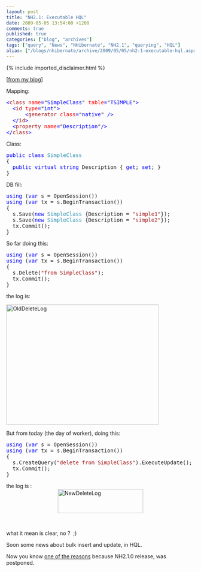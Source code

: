 ```yaml
---
layout: post
title: "NH2.1: Executable HQL"
date: 2009-05-05 13:54:00 +1200
comments: true
published: true
categories: ["blog", "archives"]
tags: ["query", "News", "NHibernate", "NH2.1", "querying", "HQL"]
alias: ["/blogs/nhibernate/archive/2009/05/05/nh2-1-executable-hql.aspx"]
---
```

<!-- more -->
{% include imported_disclaimer.html %}
<p>[<a href="http://fabiomaulo.blogspot.com/">from my blog</a>]</p>
<p>Mapping:</p>
<pre class="code"><span style="color: blue">&lt;</span><span style="color: #a31515">class </span><span style="color: red">name</span><span style="color: blue">=</span>"<span style="color: blue">SimpleClass</span>" <span style="color: red">table</span><span style="color: blue">=</span>"<span style="color: blue">TSIMPLE</span>"<span style="color: blue">&gt;<br />  &lt;</span><span style="color: #a31515">id </span><span style="color: red">type</span><span style="color: blue">=</span>"<span style="color: blue">int</span>"<span style="color: blue">&gt;<br />      &lt;</span><span style="color: #a31515">generator </span><span style="color: red">class</span><span style="color: blue">=</span>"<span style="color: blue">native</span>" <span style="color: blue">/&gt;<br />  &lt;/</span><span style="color: #a31515">id</span><span style="color: blue">&gt;<br />  &lt;</span><span style="color: #a31515">property </span><span style="color: red">name</span><span style="color: blue">=</span>"<span style="color: blue">Description</span>"<span style="color: blue">/&gt;<br />&lt;/</span><span style="color: #a31515">class</span><span style="color: blue">&gt;</span></pre>
<p>Class:</p>
<pre class="code"><span style="color: blue">public class </span><span style="color: #2b91af">SimpleClass<br /></span>{<br />  <span style="color: blue">public virtual string </span>Description { <span style="color: blue">get</span>; <span style="color: blue">set</span>; }<br />}</pre>
<p>DB fill:</p>
<pre class="code"><span style="color: blue">using </span>(<span style="color: blue">var </span>s = OpenSession())<br /><span style="color: blue">using </span>(<span style="color: blue">var </span>tx = s.BeginTransaction())<br />{<br />  s.Save(<span style="color: blue">new </span><span style="color: #2b91af">SimpleClass </span>{Description = <span style="color: #a31515">"simple1"</span>});<br />  s.Save(<span style="color: blue">new </span><span style="color: #2b91af">SimpleClass </span>{Description = <span style="color: #a31515">"simple2"</span>});<br />  tx.Commit();<br />}</pre>
<p>So far doing this:</p>
<pre class="code"><span style="color: blue">using </span>(<span style="color: blue">var </span>s = OpenSession())<br /><span style="color: blue">using </span>(<span style="color: blue">var </span>tx = s.BeginTransaction())<br />{<br />  s.Delete(<span style="color: #a31515">"from SimpleClass"</span>);<br />  tx.Commit();<br />}</pre>
<p>the log is:</p>
<p><a href="/cfs-file.ashx/__key/CommunityServer.Blogs.Components.WeblogFiles/nhibernate/OldDeleteLog_5F00_05C43778.png"><img border="0" width="407" src="/cfs-file.ashx/__key/CommunityServer.Blogs.Components.WeblogFiles/nhibernate/OldDeleteLog_5F00_thumb_5F00_2C924DB8.png" alt="OldDeleteLog" height="321" style="border-top-width: 0px; display: inline; border-left-width: 0px; border-bottom-width: 0px; border-right-width: 0px" title="OldDeleteLog" /></a> <a href="http://11011.net/software/vspaste"></a></p>
<p>But from today (the day of worker), doing this:</p>
<pre class="code"><span style="color: blue">using </span>(<span style="color: blue">var </span>s = OpenSession())<br /><span style="color: blue">using </span>(<span style="color: blue">var </span>tx = s.BeginTransaction())<br />{<br />  s.CreateQuery(<span style="color: #a31515">"delete from SimpleClass"</span>).ExecuteUpdate();<br />  tx.Commit();<br />}</pre>
<p>the log is :<a href="/cfs-file.ashx/__key/CommunityServer.Blogs.Components.WeblogFiles/nhibernate/NewDeleteLog_5F00_653CF7C5.png"><img border="0" width="228" src="/cfs-file.ashx/__key/CommunityServer.Blogs.Components.WeblogFiles/nhibernate/NewDeleteLog_5F00_thumb_5F00_20FC9079.png" alt="NewDeleteLog" height="64" style="border-top-width: 0px; display: block; border-left-width: 0px; float: none; border-bottom-width: 0px; margin-left: auto; margin-right: auto; border-right-width: 0px" title="NewDeleteLog" /></a> </p>
<p>&nbsp;</p>
<p>what it mean is clear, no ?&nbsp; ;)</p>
<p>Soon some news about bulk insert and update, in HQL.</p>
<p>Now you know <span style="text-decoration: underline;">one of the reasons</span> because NH2.1.0 release, was postponed.</p>
